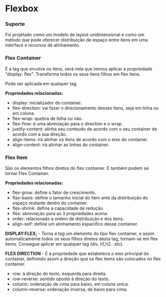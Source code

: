 # Flexbox

### Suporte

Foi projetado como um modelo de layout unidimensional e como um método que pode oferecer distribuição de espaço entre itens em uma interface e recursos de alinhamento.

### Flex Container

É a tag que envolve os itens, será nela que iremos aplicar a propriedade "display: flex". Transforma todos os seus itens filhos em flex itens. 

Pode ser aplicada em qualquer tag.

**Propriedades relacionadas:**

- display: inicializador do container.
- flex-direction: vai fazer o direcionamento desses itens, seja em linha ou em coluna.
- flex-wrap: quebra de linha ou não.
- flex-flow: é uma abreviação para o direction e o wrap.
- justify-content: alinha seu conteudo de acordo com o seu container de acordo com a sua direção.
- align-items: irá alinhar os itens de acordo com o eixo do container.
- align-content: irá alinhar as linhas do container.

### Flex Item

São os elementos filhos diretos do flex container. E também podem se tornar Flex Container.

**Propriedades relacionadas:**

- flex-grow: define o fator de crescimento.
- flax-basis: define o tamanho inicial do item ante da distribuição do espaço restante dentro do container.
- flex-shrink: define a capacidade de redução.
- flex: abreviação para as 3 propriedades acima.
- order: relacionado a ordem de distribuição e dos itens.
- align-self: define um alinhamento especifico desse container.

**DISPLAY:FLEX;** - Torna a tag um elemento do tipo flex container, e assim automaticamente todos os seus filhos diretos desta tag, tornam-se em flex items. Consegue aplicar em qualquer tag (div, h1,h2...etc).

**FLEX DIRECTION** - É a propriedade que estabelece o eixo principal do container, definindo assim a direção que os flex items são colocados no flex container.

- row: à direção do texto, esquerda para direita.
- row-reverse: sentido oposto à direção do texto.
- column: ordenação de cima para baixo, em coluna unica.
- column-reverse: ordenação inversa, de baixo para cima.